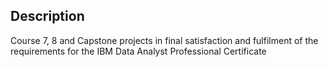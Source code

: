 ## Description
Course 7, 8 and Capstone projects in final satisfaction and fulfilment of the requirements for the IBM Data Analyst Professional Certificate
